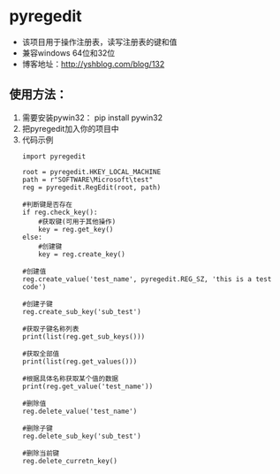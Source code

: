 pyregedit
==============

 - 该项目用于操作注册表，读写注册表的键和值
 - 兼容windows 64位和32位
 - 博客地址：http://yshblog.com/blog/132

使用方法：
-----
 1. 需要安装pywin32： pip install pywin32
 2. 把pyregedit加入你的项目中
 3. 代码示例
    ```
    import pyregedit

    root = pyregedit.HKEY_LOCAL_MACHINE
    path = r"SOFTWARE\Microsoft\test"
    reg = pyregedit.RegEdit(root, path)

    #判断键是否存在
    if reg.check_key():
        #获取键(可用于其他操作)
        key = reg.get_key()
    else:
        #创建键
        key = reg.create_key()

    #创建值
    reg.create_value('test_name', pyregedit.REG_SZ, 'this is a test code')

    #创建子键
    reg.create_sub_key('sub_test')

    #获取子键名称列表
    print(list(reg.get_sub_keys()))

    #获取全部值
    print(list(reg.get_values()))

    #根据具体名称获取某个值的数据
    print(reg.get_value('test_name'))

    #删除值
    reg.delete_value('test_name')

    #删除子键
    reg.delete_sub_key('sub_test')

    #删除当前键
    reg.delete_curretn_key()
    ```
